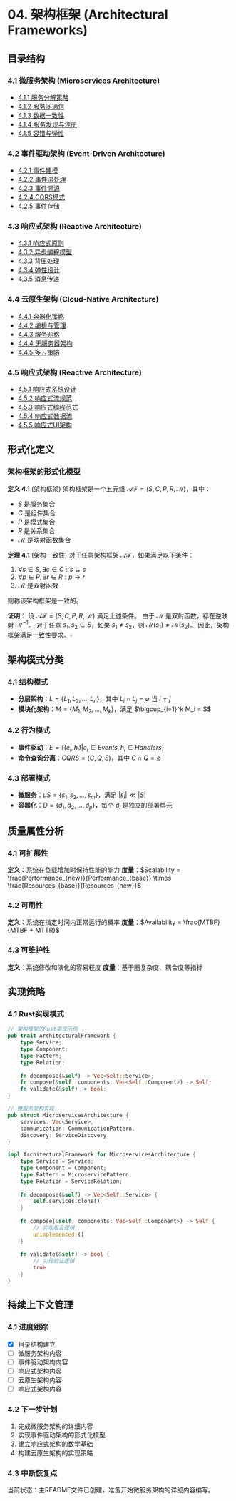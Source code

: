 # 04. 架构框架 (Architectural Frameworks)

## 目录结构

### 4.1 微服务架构 (Microservices Architecture)

- [4.1.1 服务分解策略](./01_microservices/01_service_decomposition.md)
- [4.1.2 服务间通信](./01_microservices/02_service_communication.md)
- [4.1.3 数据一致性](./01_microservices/03_data_consistency.md)
- [4.1.4 服务发现与注册](./01_microservices/04_service_discovery.md)
- [4.1.5 容错与弹性](./01_microservices/05_fault_tolerance.md)

### 4.2 事件驱动架构 (Event-Driven Architecture)

- [4.2.1 事件建模](./02_event_driven/01_event_modeling.md)
- [4.2.2 事件流处理](./02_event_driven/02_event_streaming.md)
- [4.2.3 事件溯源](./02_event_driven/03_event_sourcing.md)
- [4.2.4 CQRS模式](./02_event_driven/04_cqrs_pattern.md)
- [4.2.5 事件存储](./02_event_driven/05_event_store.md)

### 4.3 响应式架构 (Reactive Architecture)

- [4.3.1 响应式原则](./03_reactive/01_reactive_principles.md)
- [4.3.2 异步编程模型](./03_reactive/02_async_programming.md)
- [4.3.3 背压处理](./03_reactive/03_backpressure.md)
- [4.3.4 弹性设计](./03_reactive/04_resilience.md)
- [4.3.5 消息传递](./03_reactive/05_message_passing.md)

### 4.4 云原生架构 (Cloud-Native Architecture)

- [4.4.1 容器化策略](./04_cloud_native/01_containerization.md)
- [4.4.2 编排与管理](./04_cloud_native/02_orchestration.md)
- [4.4.3 服务网格](./04_cloud_native/03_service_mesh.md)
- [4.4.4 无服务器架构](./04_cloud_native/04_serverless.md)
- [4.4.5 多云策略](./04_cloud_native/05_multi_cloud.md)

### 4.5 响应式架构 (Reactive Architecture)

- [4.5.1 响应式系统设计](./05_reactive_architecture/01_reactive_system_design.md)
- [4.5.2 响应式流规范](./05_reactive_architecture/02_reactive_streams.md)
- [4.5.3 响应式编程范式](./05_reactive_architecture/03_reactive_programming.md)
- [4.5.4 响应式数据流](./05_reactive_architecture/04_reactive_data_flow.md)
- [4.5.5 响应式UI架构](./05_reactive_architecture/05_reactive_ui.md)

## 形式化定义

### 架构框架的形式化模型

**定义 4.1** (架构框架)
架构框架是一个五元组 $\mathcal{AF} = (S, C, P, R, \mathcal{M})$，其中：

- $S$ 是服务集合
- $C$ 是组件集合  
- $P$ 是模式集合
- $R$ 是关系集合
- $\mathcal{M}$ 是映射函数集合

**定理 4.1** (架构一致性)
对于任意架构框架 $\mathcal{AF}$，如果满足以下条件：

1. $\forall s \in S, \exists c \in C: s \subseteq c$
2. $\forall p \in P, \exists r \in R: p \rightarrow r$
3. $\mathcal{M}$ 是双射函数

则称该架构框架是一致的。

**证明**：
设 $\mathcal{AF} = (S, C, P, R, \mathcal{M})$ 满足上述条件。
由于 $\mathcal{M}$ 是双射函数，存在逆映射 $\mathcal{M}^{-1}$。
对于任意 $s_1, s_2 \in S$，如果 $s_1 \neq s_2$，则 $\mathcal{M}(s_1) \neq \mathcal{M}(s_2)$。
因此，架构框架满足一致性要求。$\square$

## 架构模式分类

### 4.1 结构模式

- **分层架构**：$L = \{L_1, L_2, ..., L_n\}$，其中 $L_i \cap L_j = \emptyset$ 当 $i \neq j$
- **模块化架构**：$M = \{M_1, M_2, ..., M_k\}$，满足 $\bigcup_{i=1}^k M_i = S$

### 4.2 行为模式

- **事件驱动**：$E = \{(e_i, h_i) | e_i \in Events, h_i \in Handlers\}$
- **命令查询分离**：$CQRS = (C, Q, S)$，其中 $C \cap Q = \emptyset$

### 4.3 部署模式

- **微服务**：$\mu S = \{s_1, s_2, ..., s_m\}$，满足 $|s_i| \ll |S|$
- **容器化**：$D = \{d_1, d_2, ..., d_p\}$，每个 $d_i$ 是独立的部署单元

## 质量属性分析

### 4.1 可扩展性

**定义**：系统在负载增加时保持性能的能力
**度量**：$Scalability = \frac{Performance_{new}}{Performance_{base}} \times \frac{Resources_{base}}{Resources_{new}}$

### 4.2 可用性

**定义**：系统在指定时间内正常运行的概率
**度量**：$Availability = \frac{MTBF}{MTBF + MTTR}$

### 4.3 可维护性

**定义**：系统修改和演化的容易程度
**度量**：基于圈复杂度、耦合度等指标

## 实现策略

### 4.1 Rust实现模式

```rust
// 架构框架的Rust实现示例
pub trait ArchitecturalFramework {
    type Service;
    type Component;
    type Pattern;
    type Relation;
    
    fn decompose(&self) -> Vec<Self::Service>;
    fn compose(&self, components: Vec<Self::Component>) -> Self;
    fn validate(&self) -> bool;
}

// 微服务架构实现
pub struct MicroservicesArchitecture {
    services: Vec<Service>,
    communication: CommunicationPattern,
    discovery: ServiceDiscovery,
}

impl ArchitecturalFramework for MicroservicesArchitecture {
    type Service = Service;
    type Component = Component;
    type Pattern = MicroservicePattern;
    type Relation = ServiceRelation;
    
    fn decompose(&self) -> Vec<Self::Service> {
        self.services.clone()
    }
    
    fn compose(&self, components: Vec<Self::Component>) -> Self {
        // 实现组合逻辑
        unimplemented!()
    }
    
    fn validate(&self) -> bool {
        // 实现验证逻辑
        true
    }
}
```

## 持续上下文管理

### 4.1 进度跟踪

- [x] 目录结构建立
- [ ] 微服务架构内容
- [ ] 事件驱动架构内容
- [ ] 响应式架构内容
- [ ] 云原生架构内容
- [ ] 响应式架构内容

### 4.2 下一步计划

1. 完成微服务架构的详细内容
2. 实现事件驱动架构的形式化模型
3. 建立响应式架构的数学基础
4. 构建云原生架构的实现策略

### 4.3 中断恢复点

当前状态：主README文件已创建，准备开始微服务架构的详细内容编写。
